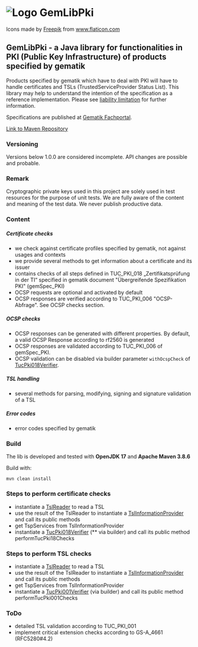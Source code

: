 # ![Logo](./doc/images/certification_64px.png) GemLibPki

<div>Icons made by <a href="https://www.freepik.com" title="Freepik">Freepik</a> from 
<a href="https://www.flaticon.com/" title="Flaticon">www.flaticon.com</a></div>

## GemLibPki - a Java library for functionalities in PKI (Public Key Infrastructure) of products specified by gematik

Products specified by gematik which have to deal with PKI will have to handle certificates and
TSLs (TrustedServiceProvider Status List). This library may help to understand the intention of the
specification as a reference implementation.
Please
see [liability limitation](https://fachportal.gematik.de/default-titlegrundsaetzliche-nutzungsbedingungen)
for further information.

Specifications are published at [Gematik Fachportal](https://fachportal.gematik.de/).

[Link to Maven Repository](https://mvnrepository.com/artifact/de.gematik.pki.gemlibpki/gemLibPki)

### Versioning

Versions below 1.0.0 are considered incomplete. API changes are possible and probable.

### Remark

Cryptographic private keys used in this project are solely used in test resources for the purpose of
unit tests.
We are fully aware of the content and meaning of the test data. We never publish productive data.

### Content

##### Certificate checks

- we check against certificate profiles specified by gematik, not against usages and contexts
- we provide several methods to get information about a certificate and its issuer
- contains checks of all steps defined in TUC_PKI_018 „Zertifikatsprüfung in der TI“ specified in
  gematik document "Übergreifende Spezifikation PKI" (gemSpec_PKI)
- OCSP requests are optional and activated by default
- OCSP responses are verified according to TUC_PKI_006 "OCSP-Abfrage". See OCSP checks section.

##### OCSP checks

- OCSP responses can be generated with different properties. By default, a valid OCSP Response
  according to rf2560 is generated
- OCSP responses are validated according to TUC_PKI_006 of gemSpec_PKI.
- OCSP validation can be disabled via builder parameter `withOcspCheck` of
  [TucPki018Verifier](src/main/java/de/gematik/pki/gemlibpki/certificate/TucPki018Verifier.java).

##### TSL handling

- several methods for parsing, modifying, signing and signature validation of a TSL

##### Error codes

- error codes specified by gematik

### Build

The lib is developed and tested with **OpenJDK 17** and **Apache Maven 3.8.6**

Build with:

    mvn clean install

### Steps to perform certificate checks

- instantiate a [TslReader](src/main/java/de/gematik/pki/gemlibpki/tsl/TslReader.java) to read a TSL
- use the result of the TslReader to instantiate
  a [TslInformationProvider](src/main/java/de/gematik/pki/gemlibpki/tsl/TslInformationProvider.java)
  and call its public methods
- get TspServices from TslInformationProvider
- instantiate
  a [TucPki018Verifier](src/main/java/de/gematik/pki/gemlibpki/certificate/TucPki018Verifier.java) (**
  via builder) and call its public method performTucPki18Checks

### Steps to perform TSL checks

- instantiate a [TslReader](src/main/java/de/gematik/pki/gemlibpki/tsl/TslReader.java) to read a TSL
- use the result of the TslReader to instantiate
  a [TslInformationProvider](src/main/java/de/gematik/pki/gemlibpki/tsl/TslInformationProvider.java)
  and call its public methods
- get TspServices from TslInformationProvider
- instantiate
  a [TucPki001Verifier](src/main/java/de/gematik/pki/gemlibpki/tsl/TucPki001Verifier.java) (via
  builder) and call its
  public method performTucPki001Checks

### ToDo

- detailed TSL validation according to TUC_PKI_001
- implement critical extension checks according to GS-A_4661 (RFC5280#4.2)
